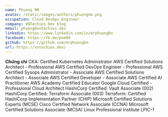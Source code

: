 ```yaml
---
name: Phuong NM
avatar: /static/images/authors/phuongnm.png
occupation: Cloud DevOps Engineer
company: VNTechies Dev blog
email: phuong@vntechies.dev
linkedin: https://www.linkedin.com/in/mrphuongbn
facebook: https://fb.me/pnm99
github: https://github.com/mrphuongbn
url: https://vntechies.dev/
---
```


**Chứng chỉ**
CKA: Certified Kubernetes Administrator
AWS Certified Solutions Architect - Professional
AWS Certified DevOps Engineer - Professional 
AWS Certified Sysops Administrator - Associate
AWS Certified Solutions Architect - Associate
AWS Certified Developer - Associate
AWS Certified AI Practitioner
AWS Academy Certified Educator
Google Cloud Certified - Professional Cloud Architect
HashiCorp Certified: Vault Associate (002)
HashiCorp Certified: Terraform Associate (003)
Terraform: Certified HashiCorp Implementation Partner (CHIP)
Microsoft Certified Solutions Experts (MCSE)
Cisco Certified Network Associate (CCNA)
Microsoft Certified Solutions Associate (MCSA)
Linux Professional Institute LPIC-1
